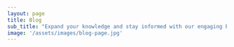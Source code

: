 ```yaml
---
layout: page
title: Blog
sub_title: "Expand your knowledge and stay informed with our engaging blog posts"
image: '/assets/images/blog-page.jpg'
---
```

